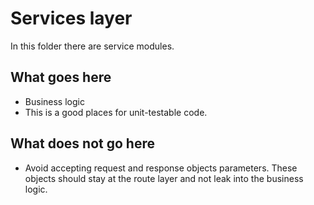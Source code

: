 # Services layer

In this folder there are service modules.

## What goes here
* Business logic
* This is a good places for unit-testable code.

## What does not go here
* Avoid accepting request and response objects parameters. These objects should stay at the route layer and not leak into the business logic.
